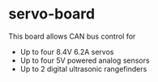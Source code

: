# servo-board
This board allows CAN bus control for
* Up to four 8.4V 6.2A servos
* Up to four 5V powered analog sensors
* Up to 2 digital ultrasonic rangefinders
